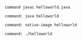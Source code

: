 ```terminal:execute
command javac helloworld.java
```

```terminal:execute
command: java helloworld
```

```terminal:execute
command: native-image helloworld
```

```terminal:execute
command: ./helloworld
```
